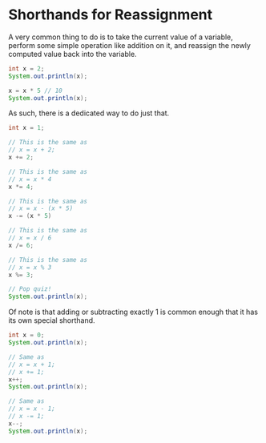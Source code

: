 # Shorthands for Reassignment

A very common thing to do is to take the current value of a variable, perform some simple operation like addition on it, and reassign the newly
computed value back into the variable.

```java
int x = 2;
System.out.println(x);

x = x * 5 // 10
System.out.println(x);
```

As such, there is a dedicated way to do just that.

```java
int x = 1;

// This is the same as
// x = x + 2;
x += 2;

// This is the same as
// x = x * 4
x *= 4;

// This is the same as
// x = x - (x * 5)
x -= (x * 5)

// This is the same as
// x = x / 6
x /= 6;

// This is the same as
// x = x % 3
x %= 3;

// Pop quiz!
System.out.println(x);
```

Of note is that adding or subtracting exactly 1 is common enough that it
has its own special shorthand.

```java
int x = 0;
System.out.println(x);

// Same as
// x = x + 1;
// x += 1;
x++;
System.out.println(x);

// Same as
// x = x - 1;
// x -= 1;
x--;
System.out.println(x);
```